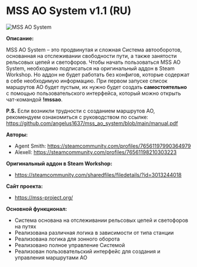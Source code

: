 # MSS AO System v1.1 (RU)

![MSS AO System](https://steamuserimages-a.akamaihd.net/ugc/2030612318538723774/A2BE3AF0446C21BF80EEA975DC86F5323667F903/?imw=5000&imh=5000&ima=fit&impolicy=Letterbox&imcolor=%23000000&letterbox=false)

**Описание:**

MSS AO System – это продвинутая и сложная Система автооборотов, основанная на отслеживании свободности пути, а также занятости рельсовых цепей и светофоров.
Чтобы начать пользоваться MSS AO System, необходимо подписаться на оригинальный аддон в Steam Workshop. Но аддон не будет работать без конфигов, которые содержат в себе необходимую информацию.
При первом запуске список маршрутов АО будет пустым, их нужно будет создать **самостоятельно** с помощью пользовательского интерфейса, который можно открыть чат-командой **!mssao**.

**P.S.**
Если возникли трудности с созданием маршрутов АО, рекомендуем ознакомиться с руководством по ссылке: https://github.com/angelus1637/mss_ao_system/blob/main/manual.pdf

**Авторы:** 
* Agent Smith: https://steamcommunity.com/profiles/76561197990364979
* Alexell: https://steamcommunity.com/profiles/76561198210303223	

**Оригинальный аддон в Steam Workshop:** 
* https://steamcommunity.com/sharedfiles/filedetails/?id=3013244018

**Сайт проекта:**
* https://mss-project.org/

**Основной функционал:**
* Система основана на отслеживании рельсовых цепей и светофоров на путях
* Реализована различная логика в зависимости от типа станции
* Реализована логика для зонного оборота
* Реализовано полное управление Системой
* Реализован пользовательский интерфейс для создания и управления маршрутами АО

